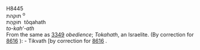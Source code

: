 <body>
  <p>H8445<br>  תּוקהת <sup> o</sup><br> תּּוֹקַהַת  ‎  tôqahath  <br><i>to-kah‘-ath </i><br>From the same as <a href="h3349.htm">3349</a>  <i>obedience</i>; <i>Tokahath</i>, an Israelite. (By correction for <a href="h8616.htm">8616</a> ): - Tikvath [by correction for <a href="h8616.htm">8616</a> .<br></p>
 </body>